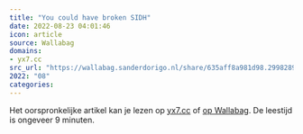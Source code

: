 ```yaml
---
title: "You could have broken SIDH"
date: 2022-08-23 04:01:46
icon: article
source: Wallabag
domains:
- yx7.cc
src_url: "https://wallabag.sanderdorigo.nl/share/635aff8a981d98.29982898"
2022: "08"
categories:
---
```

Het oorspronkelijke artikel kan je lezen op [yx7.cc](https://yx7.cc/blah/2022-08-22.html) of [op Wallabag](https://wallabag.sanderdorigo.nl/share/635aff8a981d98.29982898). De leestijd is ongeveer 9 minuten.